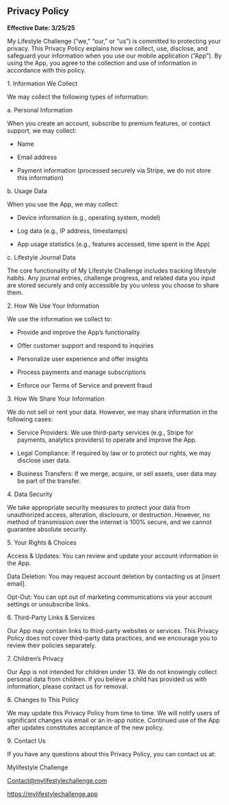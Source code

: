 ## Privacy Policy

**Effective Date: 3/25/25**

My Lifestyle Challenge (“we,” “our,” or “us”) is committed to protecting your privacy. This Privacy Policy explains how we collect, use, disclose, and safeguard your information when you use our mobile application (“App”). By using the App, you agree to the collection and use of information in accordance with this policy.

1\. Information We Collect

We may collect the following types of information:

a. Personal Information

When you create an account, subscribe to premium features, or contact support, we may collect:

- Name

- Email address

- Payment information (processed securely via Stripe, we do not store this information)

b. Usage Data

When you use the App, we may collect:

- Device information (e.g., operating system, model)

- Log data (e.g., IP address, timestamps)

- App usage statistics (e.g., features accessed, time spent in the App)

c. Lifestyle Journal Data

The core functionality of My Lifestyle Challenge includes tracking lifestyle habits. Any journal entries, challenge progress, and related data you input are stored securely and only accessible by you unless you choose to share them.

2\. How We Use Your Information

We use the information we collect to:

- Provide and improve the App’s functionality

- Offer customer support and respond to inquiries

- Personalize user experience and offer insights

- Process payments and manage subscriptions

- Enforce our Terms of Service and prevent fraud

3\. How We Share Your Information

We do not sell or rent your data. However, we may share information in the following cases:

- Service Providers: We use third-party services (e.g., Stripe for payments, analytics providers) to operate and improve the App.

- Legal Compliance: If required by law or to protect our rights, we may disclose user data.

- Business Transfers: If we merge, acquire, or sell assets, user data may be part of the transfer.

4\. Data Security

We take appropriate security measures to protect your data from unauthorized access, alteration, disclosure, or destruction. However, no method of transmission over the internet is 100% secure, and we cannot guarantee absolute security.

5\. Your Rights & Choices

 Access & Updates: You can review and update your account information in the App.

 Data Deletion: You may request account deletion by contacting us at \[insert email\].

 Opt-Out: You can opt out of marketing communications via your account settings or unsubscribe links.

6\. Third-Party Links & Services

Our App may contain links to third-party websites or services. This Privacy Policy does not cover third-party data practices, and we encourage you to review their policies separately.

7\. Children’s Privacy

Our App is not intended for children under 13\. We do not knowingly collect personal data from children. If you believe a child has provided us with information, please contact us for removal.

8\. Changes to This Policy

We may update this Privacy Policy from time to time. We will notify users of significant changes via email or an in-app notice. Continued use of the App after updates constitutes acceptance of the new policy.

9\. Contact Us

If you have any questions about this Privacy Policy, you can contact us at:

Mylifestyle Challenge 

Contact@mylifestylechallenge.com

https://mylifestylechallenge.app

